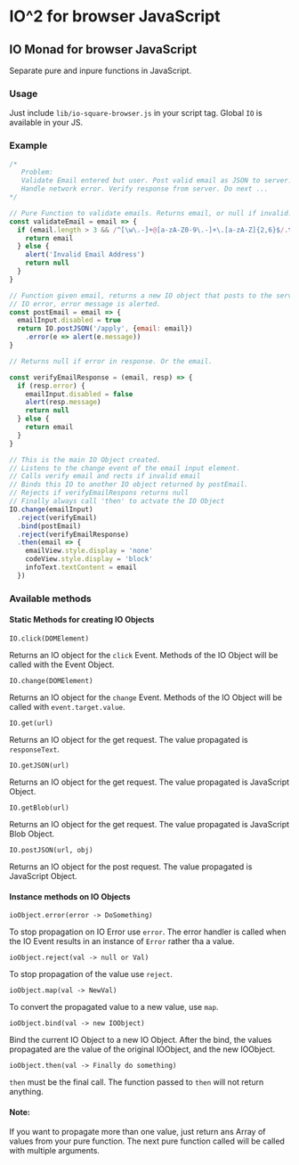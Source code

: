 # IO^2 for browser JavaScript

## IO Monad for browser JavaScript

Separate pure and inpure functions in JavaScript.

### Usage

Just include `lib/io-square-browser.js` in your script tag. Global `IO` is available in
your JS.

### Example

```javascript
/* 
   Problem:
   Validate Email entered but user. Post valid email as JSON to server.
   Handle network error. Verify response from server. Do next ...
*/

// Pure Function to validate emails. Returns email, or null if invalid.
const validateEmail = email => {
  if (email.length > 3 && /^[\w\.-]+@[a-zA-Z0-9\.-]+\.[a-zA-Z]{2,6}$/.test(email)) {
    return email
  } else {
    alert('Invalid Email Address')
    return null
  }
}

// Function given email, returns a new IO object that posts to the server. In case of
// IO error, error message is alerted.
const postEmail = email => {
  emailInput.disabled = true
  return IO.postJSON('/apply', {email: email})
    .error(e => alert(e.message))
}

// Returns null if error in response. Or the email.

const verifyEmailResponse = (email, resp) => {
  if (resp.error) {
    emailInput.disabled = false
    alert(resp.message)
    return null
  } else {
    return email
  }
}

// This is the main IO Object created.
// Listens to the change event of the email input element.
// Calls verify email and rects if invalid email
// Binds this IO to another IO object returned by postEmail.
// Rejects if verifyEmailRespons returns null
// Finally always call 'then' to actvate the IO Object
IO.change(emailInput)
  .reject(verifyEmail)
  .bind(postEmail)
  .reject(verifyEmailResponse)
  .then(email => {
    emailView.style.display = 'none'
    codeView.style.display = 'block'
    infoText.textContent = email
  })


```

### Available methods

#### Static Methods for creating IO Objects

    IO.click(DOMElement)

Returns an IO object for the `click` Event. Methods of the IO Object will be called with the Event Object.

    IO.change(DOMElement)

Returns an IO object for the `change` Event. Methods of the IO Object will be called with `event.target.value`.

    IO.get(url)

Returns an IO object for the get request. The value propagated is `responseText`.

    IO.getJSON(url)

Returns an IO object for the get request. The value propagated is JavaScript Object.

    IO.getBlob(url)

Returns an IO object for the get request. The value propagated is JavaScript Blob Object.

    IO.postJSON(url, obj)

Returns an IO object for the post request. The value propagated is JavaScript Object.

#### Instance methods on IO Objects

    ioObject.error(error -> DoSomething)

To stop propagation on IO Error use `error`. The error handler is called when the IO Event results in an instance of `Error` rather tha a value.

    ioObject.reject(val -> null or Val)

To stop propagation of the value use `reject`.

    ioObject.map(val -> NewVal)

To convert the propagated value to a new value, use `map`.

    ioObject.bind(val -> new IOObject)

Bind the current IO Object to a new IO Object. After the bind, the values propagated are the value of the original IOObject, and the new IOObject.

    ioObject.then(val -> Finally do something)

`then` must be the final call. The function passed to `then` will not return anything.

#### Note:

If you want to propagate more than one value, just return ans Array of values from your pure function. The next pure function called will be called with multiple arguments.


